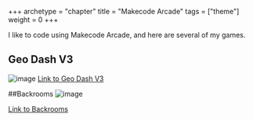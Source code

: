 +++
archetype = "chapter"
title = "Makecode Arcade"
tags = ["theme"]
weight = 0
+++

I like to code using Makecode Arcade, and here are several of my games.

## Geo Dash V3
![image](https://github.com/George-LJH/George-website/assets/155213581/e0bfc77d-53e4-4e25-847d-c3cb2feeb867)
[Link to Geo Dash V3](https://george-ljh.github.io/geo-dash-v3/)

##Backrooms
![image](https://github.com/George-LJH/George-website/assets/155213581/c37247fd-613b-44e2-81f2-7e8e5957b456)

[Link to Backrooms](https://george-ljh.github.io/BACKROOMS/)

